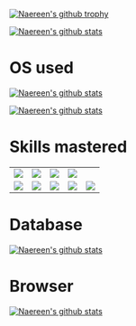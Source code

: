 [![Naereen's github trophy](https://github-profile-trophy.vercel.app/?username=Naereen&row=1)](https://github.com/kioshappyio/HTML-BUCIN.git)



[![Naereen's github stats](https://github-readme-stats.vercel.app/api?username=Naereen&theme=blue-green)](https://github.com/kioshappyio/HTML-BUCIN.git)

# OS used

[![Naereen's github stats](https://img.shields.io/badge/Kali_Linux-557C94?style=for-the-badge&logo=kali-linux&logoColor=white)](https://www.kali.org/)

[![Naereen's github stats](https://img.shields.io/badge/Ubuntu-E95420?style=for-the-badge&logo=ubuntu&logoColor=white)](https://ubuntu.com/)

# Skills mastered

<table>
  <tr>
    <td><a href="https://www.python.org/"><img src="https://img.shields.io/badge/Python-3776AB?style=for-the-badge&logo=python&logoColor=white"></a></td>
    <td><a href="https://www.learn-html.org/"><img src="https://img.shields.io/badge/HTML-239120?style=for-the-badge&logo=html5&logoColor=white"></a></td>
    <td><a href="https://www.w3schools.com/css/"><img src="https://img.shields.io/badge/CSS-239120?&style=for-the-badge&logo=css3&logoColor=white"></a></td>
    <td><a href="https://www.w3schools.com/js/"><img src="https://img.shields.io/badge/JavaScript-F7DF1E?style=for-the-badge&logo=javascript&logoColor=black"></a></td>
  </tr>
  <tr>
    <td><a href="https://nodejs.org/en"><img src="https://img.shields.io/badge/Node.js-43853D?style=for-the-badge&logo=node.js&logoColor=white"></a></td>
    <td><a href="https://react.dev/"><img src="https://img.shields.io/badge/React-20232A?style=for-the-badge&logo=react&logoColor=61DAFB"></a></td>
    <td><a href="https://nextjs.org/"><img src="https://img.shields.io/badge/Next.js-000000?style=for-the-badge&logo=next.js&logoColor=white"></a></td>
    <td><a href="https://astro.build/"><img src="https://img.shields.io/badge/Astro-FF5D01?style=for-the-badge&logo=astro&logoColor=white"></a></td>
    <td><a href="https://www.typescriptlang.org/"><img src="https://img.shields.io/badge/TypeScript-3178C6?style=for-the-badge&logo=typescript&logoColor=white"></a></td>
  </tr>
</table>

# Database

[![Naereen's github stats](https://img.shields.io/badge/MySQL-005C84?style=for-the-badge&logo=mysql&logoColor=white)](https://www.mysql.com/)

# Browser

[![Naereen's github stats](https://img.shields.io/badge/Tor_Browser-7D4698?style=for-the-badge&logo=Tor-Browser&logoColor=white)](https://www.torproject.org/download/)
